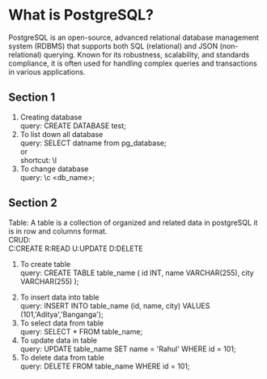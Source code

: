 # What is PostgreSQL?

PostgreSQL is an open-source, advanced relational database management system (RDBMS) that supports both SQL (relational) and JSON (non-relational) querying. Known for its robustness, scalability, and standards compliance, it is often used for handling complex queries and transactions in various applications.

## Section 1

1. Creating database  
   query: CREATE DATABASE test;  
2. To list down all database  
   query: SELECT datname from pg_database;  
   or  
   shortcut: \l  
3. To change database  
   query: \c <db_name>;  

## Section 2

Table: A table is a collection of organized and related data in postgreSQL it is in row and columns format.  
CRUD:  
C:CREATE R:READ U:UPDATE D:DELETE  

1. To create table    
   query: CREATE TABLE table_name (
   id INT,
   name VARCHAR(255),
   city VARCHAR(255)
   );  

2) To insert data into table  
   query: INSERT INTO table_name (id, name, city) VALUES (101,'Aditya','Banganga');  
3) To select data from table  
   query: SELECT * FROM table_name;  
4) To update data in table  
   query: UPDATE table_name SET name = 'Rahul' WHERE id = 101;  
5) To delete data from table  
   query: DELETE FROM table_name WHERE id = 101;  
